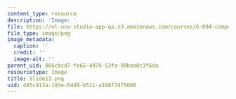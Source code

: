 ```yaml
---
content_type: resource
description: 'Image: '
file: https://ol-ocw-studio-app-qa.s3.amazonaws.com/courses/6-004-computation-structures-spring-2017/485c413a18de64d9b511a168f74f5008_Slide13.png
file_type: image/png
image_metadata:
  caption: ''
  credit: ''
  image-alt: ''
parent_uid: 866cbcd7-fe65-4979-53fa-90baa0c3f6da
resourcetype: Image
title: Slide13.png
uid: 485c413a-18de-64d9-b511-a168f74f5008
---
```

